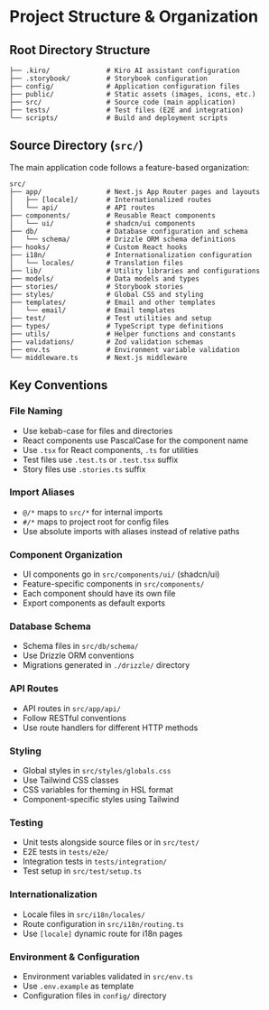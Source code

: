 # Project Structure & Organization

## Root Directory Structure

```
├── .kiro/              # Kiro AI assistant configuration
├── .storybook/         # Storybook configuration
├── config/             # Application configuration files
├── public/             # Static assets (images, icons, etc.)
├── src/                # Source code (main application)
├── tests/              # Test files (E2E and integration)
└── scripts/            # Build and deployment scripts
```

## Source Directory (`src/`)

The main application code follows a feature-based organization:

```
src/
├── app/                # Next.js App Router pages and layouts
│   ├── [locale]/       # Internationalized routes
│   └── api/            # API routes
├── components/         # Reusable React components
│   └── ui/             # shadcn/ui components
├── db/                 # Database configuration and schema
│   └── schema/         # Drizzle ORM schema definitions
├── hooks/              # Custom React hooks
├── i18n/               # Internationalization configuration
│   └── locales/        # Translation files
├── lib/                # Utility libraries and configurations
├── models/             # Data models and types
├── stories/            # Storybook stories
├── styles/             # Global CSS and styling
├── templates/          # Email and other templates
│   └── email/          # Email templates
├── test/               # Test utilities and setup
├── types/              # TypeScript type definitions
├── utils/              # Helper functions and constants
├── validations/        # Zod validation schemas
├── env.ts              # Environment variable validation
└── middleware.ts       # Next.js middleware
```

## Key Conventions

### File Naming

- Use kebab-case for files and directories
- React components use PascalCase for the component name
- Use `.tsx` for React components, `.ts` for utilities
- Test files use `.test.ts` or `.test.tsx` suffix
- Story files use `.stories.ts` suffix

### Import Aliases

- `@/*` maps to `src/*` for internal imports
- `#/*` maps to project root for config files
- Use absolute imports with aliases instead of relative paths

### Component Organization

- UI components go in `src/components/ui/` (shadcn/ui)
- Feature-specific components in `src/components/`
- Each component should have its own file
- Export components as default exports

### Database Schema

- Schema files in `src/db/schema/`
- Use Drizzle ORM conventions
- Migrations generated in `./drizzle/` directory

### API Routes

- API routes in `src/app/api/`
- Follow RESTful conventions
- Use route handlers for different HTTP methods

### Styling

- Global styles in `src/styles/globals.css`
- Use Tailwind CSS classes
- CSS variables for theming in HSL format
- Component-specific styles using Tailwind

### Testing

- Unit tests alongside source files or in `src/test/`
- E2E tests in `tests/e2e/`
- Integration tests in `tests/integration/`
- Test setup in `src/test/setup.ts`

### Internationalization

- Locale files in `src/i18n/locales/`
- Route configuration in `src/i18n/routing.ts`
- Use `[locale]` dynamic route for i18n pages

### Environment & Configuration

- Environment variables validated in `src/env.ts`
- Use `.env.example` as template
- Configuration files in `config/` directory
